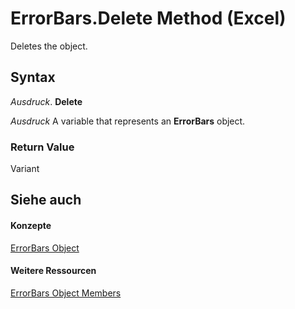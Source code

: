 
# ErrorBars.Delete Method (Excel)

Deletes the object.


## Syntax

 _Ausdruck_. **Delete**

 _Ausdruck_ A variable that represents an **ErrorBars** object.


### Return Value

Variant


## Siehe auch


#### Konzepte


[ErrorBars Object](646de974-bf6f-99c8-20dd-9ca514b7a304.md)
#### Weitere Ressourcen


[ErrorBars Object Members](http://msdn.microsoft.com/library/f8eaf7ef-73b2-60ec-3661-2fbdd3e89c26%28Office.15%29.aspx)